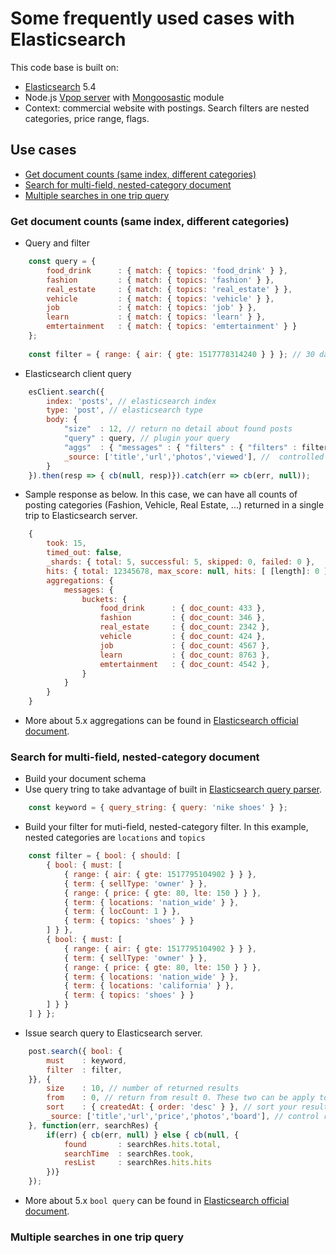 # Some frequently used cases with Elasticsearch
This code base is built on:
* <a href="https://www.elastic.co/" target="_blank">Elasticsearch</a> 5.4
* Node.js <a href="https://github.com/sonttran/server" target="_blank">Vpop server</a> with <a href="https://www.npmjs.com/package/mongoosastic" target="_blank">Mongoosastic</a> module
* Context: commercial website with postings. Search filters are nested categories, price range, flags.

## Use cases
* [Get document counts (same index, different categories)](#docCount)
* [Search for multi-field, nested-category document](#search)
* [Multiple searches in one trip query](#msearch)

### Get document counts (same index, different categories)<a name="docCount"></a>
* Query and filter
```javascript
    const query = { 
        food_drink      : { match: { topics: 'food_drink' } },
        fashion         : { match: { topics: 'fashion' } },
        real_estate     : { match: { topics: 'real_estate' } },
        vehicle         : { match: { topics: 'vehicle' } },
        job             : { match: { topics: 'job' } },
        learn           : { match: { topics: 'learn' } },
        emtertainment   : { match: { topics: 'emtertainment' } }
    };
    
    const filter = { range: { air: { gte: 1517778314240 } } }; // 30 days back from now
```
* Elasticsearch client query
```javascript
    esClient.search({
        index: 'posts', // elasticsearch index
        type: 'post', // elasticsearch type
        body: {
            "size"  : 12, // return no detail about found posts
            "query" : query, // plugin your query
            "aggs"  : { "messages" : { "filters" : { "filters" : filters }} }, // plugin your filter
            _source: ['title','url','photos','viewed'], //  controlled returned fields
        }
    }).then(resp => { cb(null, resp)}).catch(err => cb(err, null));
```
* Sample response as below. In this case, we can have all counts of posting categories (Fashion, Vehicle, Real Estate, ...) returned in a single trip to Elasticsearch server.
```javascript
    { 
        took: 15,
        timed_out: false,
        _shards: { total: 5, successful: 5, skipped: 0, failed: 0 },
        hits: { total: 12345678, max_score: null, hits: [ [length]: 0 ] },
        aggregations: { 
            messages: { 
                buckets: { 
                    food_drink      : { doc_count: 433 },
                    fashion         : { doc_count: 346 },
                    real_estate     : { doc_count: 2342 },
                    vehicle         : { doc_count: 424 },
                    job             : { doc_count: 4567 },
                    learn           : { doc_count: 8763 },
                    emtertainment   : { doc_count: 4542 },
                }
            }
        }
    }
```
* More  about 5.x aggregations can be found in <a href="https://www.elastic.co/guide/en/elasticsearch/reference/5.5/search-aggregations.html" target="_blank">Elasticsearch official document</a>.


### Search for multi-field, nested-category document<a name="search"></a>
* Build your document schema
* Use query tring to take advantage of built in <a href="https://www.elastic.co/guide/en/elasticsearch/reference/5.5/query-dsl-query-string-query.html" target="_blank">Elasticsearch query parser</a>.
```javascript
    const keyword = { query_string: { query: 'nike shoes' } };
```
* Build your filter for muti-field, nested-category filter. In this example, nested categories are `locations` and `topics`
```javascript
    const filter = { bool: { should: [ 
        { bool: { must: [ 
            { range: { air: { gte: 1517795104902 } } },
            { term: { sellType: 'owner' } },
            { range: { price: { gte: 80, lte: 150 } } },
            { term: { locations: 'nation_wide' } },
            { term: { locCount: 1 } },
            { term: { topics: 'shoes' } } 
        ] } },
        { bool: { must: [
            { range: { air: { gte: 1517795104902 } } },
            { term: { sellType: 'owner' } },
            { range: { price: { gte: 80, lte: 150 } } },
            { term: { locations: 'nation_wide' } },
            { term: { locations: 'california' } },
            { term: { topics: 'shoes' } } 
        ] } }
    ] } };
```
* Issue search query to Elasticsearch server.
```javascript
    post.search({ bool: {
        must    : keyword,
        filter  : filter,
    }}, {
        size    : 10, // number of returned results
        from    : 0, // return from result 0. These two can be apply to create paging
        sort    : { createdAt: { order: 'desc' } }, // sort your result
        _source: ['title','url','price','photos','board'], // control returned fields
    }, function(err, searchRes) {
        if(err) { cb(err, null) } else { cb(null, {
            found       : searchRes.hits.total, 
            searchTime  : searchRes.took, 
            resList     : searchRes.hits.hits
        })}
    });
```
* More  about 5.x `bool query` can be found in <a href="https://www.elastic.co/guide/en/elasticsearch/reference/5.5/query-dsl-bool-query.html" target="_blank">Elasticsearch official document</a>.


### Multiple searches in one trip query<a name="msearch"></a>